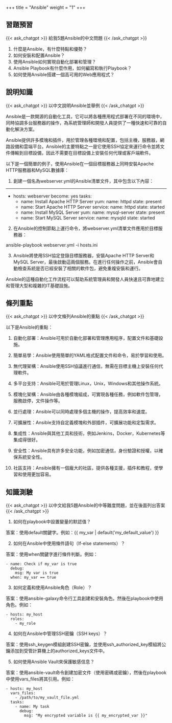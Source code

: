 +++
title = "Ansible"
weight = "1"
+++
## 習題預習
{{< ask_chatgpt >}}
給我5題Ansible的中文問題
{{< /ask_chatgpt >}}



1. 什麼是Ansible，有什麼特點和優勢？
2. 如何安裝和配置Ansible？ 
3. 使用Ansible如何實現自動化部署和管理？ 
4. Ansible Playbook有什麼作用，如何編寫和執行Playbook？ 
5. 如何使用Ansible搭建一個高可用的Web應用程式？   

## 說明知識
{{< ask_chatgpt >}}
以中文說明Ansible並舉例
{{< /ask_chatgpt >}}



Ansible是一款開源的自動化工具，它可以將各種應用程式部署在不同的環境中，同時協調多台服務器的操作，為系統管理師和開發人員提供了一種快速和可靠的自動化解決方案。

Ansible提供許多模塊和插件，用於管理各種環境和配置，包括主機，服務器，網路設備和雲端平台。Ansible的主要特點之一是它使用SSH協定來運行命令並將文件傳輸到目標設備，因此不需要在目標設備上安裝任何代理或客戶端軟件。

以下是一個簡單的例子，使用Ansible在一個目標服務器上同時安裝Apache HTTP服務器和MySQL數據庫：

1. 創建一個名為webserver.yml的Ansible清單文件，其中包含以下內容：

---
- hosts: webserver
  become: yes
  tasks:
    - name: Install Apache HTTP Server
      yum:
        name: httpd
        state: present
    - name: Start Apache HTTP Server
      service:
        name: httpd
        state: started
    - name: Install MySQL Server
      yum:
        name: mysql-server
        state: present
    - name: Start MySQL Server
      service:
        name: mysqld
        state: started

2. 在Ansible的控制節點上運行命令，將webserver.yml清單文件應用於目標服務器：

ansible-playbook webserver.yml -i hosts.ini

3. Ansible將使用SSH協定登錄目標服務器，安裝Apache HTTP Server和MySQL Server，最後啟動這兩個服務。在進行任何操作之前，Ansible會自動檢查系統是否已經安裝了相關的軟件包，避免重複安裝和運行。

Ansible的這種自動化工作流程可以幫助系統管理員和開發人員快速且可靠地建立和管理大型和複雜的IT基礎設施。   

## 條列重點
{{< ask_chatgpt >}}
以中文條列Ansible的重點
{{< /ask_chatgpt >}}



以下是Ansible的重點：

1. 自動化部署：Ansible可用於自動化部署和管理應用程序，配置文件和基礎設施。

2. 簡單易學：Ansible使用簡單的YAML格式配置文件和命令，易於學習和使用。

3. 無代理架構：Ansible使用SSH協議進行通信，無需在目標主機上安裝任何代理軟件。

4. 多平台支持：Ansible可用於管理Linux，Unix，Windows和其他操作系統。

5. 模塊化架構：Ansible由各種模塊組成，可實現各種任務，例如軟件包管理，服務啟停，文件操作等。

6. 並行處理：Ansible可以同時處理多個主機的操作，提高效率和速度。

7. 可擴展性：Ansible支持自定義模塊和外部插件，可擴展功能和定製需求。

8. 集成性：Ansible與其他工具和技術，例如Jenkins，Docker，Kubernetes等集成得很好。

9. 安全性：Ansible具有許多安全功能，例如加密通信，身份驗證和授權，以確保系統安全性。

10. 社區支持：Ansible擁有一個龐大的社區，提供各種支援，插件和教程，使學習和使用更加容易。   

## 知識測驗
{{< ask_chatgpt >}}
以中文給我5題Ansible的中等難度問題，並在後面列出答案
{{< /ask_chatgpt >}}

1. 如何在playbook中設置變量的默認值？

答案：使用default關鍵字。例如：{{ my_var | default('my_default_value') }}

2. 如何在Ansible中使用條件語句（If-else statements）？

答案：使用when關鍵字進行條件判斷。例如：

```
- name: Check if my_var is true
  debug:
    msg: My var is true
  when: my_var == true
```

3. 如何定義和使用Ansible角色（Role）？

答案：使用ansible-galaxy命令行工具創建和安裝角色。然後在playbook中使用角色。例如：

```
- hosts: my_host
  roles:
    - my_role
```

4. 如何在Ansible中管理SSH密鑰（SSH keys）？

答案：使用ssh_keygen模組創建SSH密鑰，並使用ssh_authorized_key模組將公鑰添加到受管計算機上的authorized_keys文件中。

5. 如何使用Ansible Vault來保護敏感信息？

答案：使用ansible-vault命令創建加密文件（使用密碼或密鑰），然後在playbook中使用vars_files將其引用。例如：

```
- hosts: my_host
  vars_files:
    - /path/to/my_vault_file.yml
  tasks:
    - name: My task
      debug:
        msg: "My encrypted variable is {{ my_encrypted_var }}"
```   

